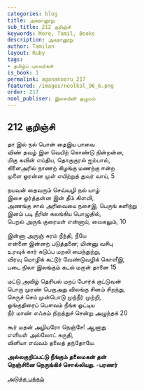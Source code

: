 ```yaml
---
categories: blog
title: அகநானூறு
sub_title: 212 குறிஞ்சி
keywords: More, Tamil, Books
description: அகநானூறு
author: Tamilan
layout: Ruby
tags:
- தமிழ்ப் புலவர்கள்
is_book: 1
permalink: agananooru_217
featured: /images/noolkal_96_6.png
order: 217
nool_publiser: இசையினி குழுமம்
---
```



## 212 குறிஞ்சி

தா இல் நல் பொன் தைஇய பாவை  
விண் தவழ் இள வெயிற் கொண்டு நின்றன்ன,  
மிகு கவின் எய்திய, தொகுகுரல் ஐம்பால்,  
கிளைஅரில் நாணற் கிழங்கு மணற்கு ஈன்ற  
முளை ஓரன்ன முள் எயிற்றுத் துவர் வாய், 5

நயவன் தைவரும் செவ்வழி நல் யாழ்  
இசை ஓர்த்தன்ன இன் தீம் கிளவி,  
அணங்கு சால் அரிவையை நசைஇ, பெருங் களிற்று  
இனம் படி நீரின் கலங்கிய பொழுதில்,  
பெறல் அருங் குரையள் என்னாய், வைகலும், 10

இன்னா அருஞ் சுரம் நீந்தி, நீயே  
என்னை இன்னற் படுத்தனை; மின்னு வசிபு  
உரவுக் கார் கடுப்ப மறலி மைந்துற்று,  
விரவு மொழிக் கட்டூர் வேண்டுவழிக் கொளீஇ,  
படை நிலா இலங்கும் கடல் மருள் தானை 15

மட்டு அவிழ் தெரியல் மறப் போர்க் குட்டுவன்  
பொரு முரண் பெறாஅது விலங்கு சினம் சிறந்து,  
செருச் செய் முன்பொடு முந்நீர் முற்றி,  
ஓங்குதிரைப் பௌவம் நீங்க ஓட்டிய  
நீர் மாண் எஃகம் நிறத்துச் சென்று அழுந்தக் 20

கூர் மதன் அழியரோ நெஞ்சே! ஆனாது  
எளியள் அல்லோட் கருதி,  
விளியா எவ்வம் தலைத் தந்தோயே.

**அல்லகுறிப்பட்டு நீங்கும் தலைமகன் தன்  
நெஞ்சினை நெருங்கிச் சொல்லியது. -பரணர்**

[அடுத்த பக்கம்](agananooru_218)
